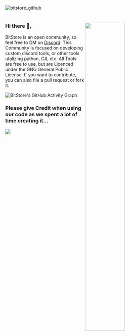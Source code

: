 ![bitstore_github](https://user-images.githubusercontent.com/74594229/183740249-9f5d1dc0-d880-4f32-a85e-effa0d44707f.png)

<h1></h1>


<img width="50%" align="right" src="https://github-readme-stats.vercel.app/api?username=DaniEnsi&count_private=true&include_all_commits=true&show_icons=true&hide_border=true&bg_color=22272e&text_color=adbac7&title_color=adbac7&icon_color=656d78&custom_title=BitStore's GitHub Stats">


### Hi there 👋,
BitStore is an open community, so feel free to DM on <a href="https://google.com">Discord</a>. This Community is focused on developing custom discord tools, or other tools utalizing python, C#, etc. All Tools are free to use, but are Licenced under the GNU General Public License. If you want to contribute, you can also file a pull request or fork it.  

![BitStore's GitHub Activity Graph](https://activity-graph.herokuapp.com/graph?username=DaniEnsi&hide_border=true&bg_color=22272e&color=adbac7&line=656d78&custom_title=BitStore's%20Contribution%20Graph&points=adbac7")

### Please give Credit when using our code as we spent a lot of time creating it...

![](https://hit.yhype.me/github/profile?user_id=74594229)

